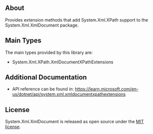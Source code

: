 ## About

Provides extension methods that add System.Xml.XPath support to the System.Xml.XmlDocument package.

## Main Types

The main types provided by this library are:

- System.Xml.XPath.XmlDocumentXPathExtensions

## Additional Documentation

- API reference can be found in: https://learn.microsoft.com/en-us/dotnet/api/system.xml.xmldocumentxpathextensions

## License

 System.Xml.XmlDocument is released as open source under the [MIT license](https://licenses.nuget.org/MIT).